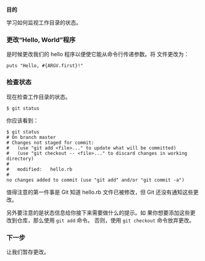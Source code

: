 
**目的**

学习如何监视工作目录的状态。

### 更改“Hello, World”程序

是时候更改我们的 hello 程序以便使它能从命令行传递参数。将
文件更改为：

```
puts "Hello, #{ARGV.first}!"
```

### 检查状态

现在检查工作目录的状态。

```
$ git status
```

你应该看到：

```
$ git status
# On branch master
# Changes not staged for commit:
#   (use "git add <file>..." to update what will be committed)
#   (use "git checkout -- <file>..." to discard changes in working directory)
#
#   modified:   hello.rb
#
no changes added to commit (use "git add" and/or "git commit -a")
```

值得注意的第一件事是 Git 知道 hello.rb 文件已被修改，但 Git
还没有通知这些更改。

另外要注意的是状态信息给你接下来需要做什么的提示。如
果你想要添加这些更改到仓库，那么使用 `git add` 命令。
否则，使用 `git checkout` 命令放弃更改。

### 下一步

让我们暂存更改。
